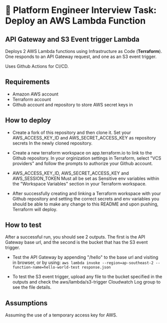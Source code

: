 # 🚀 Platform Engineer Interview Task: Deploy an AWS Lambda Function  

## **API Gateway and S3 Event trigger Lambda**  
Deploys 2 AWS Lambda functions using Infrastructure as Code (**Terraform**). One responds to an API Gateway request, and one as an S3 event trigger.

Uses Github Actions for CI/CD.

## Requirements
- Amazon AWS account
- Terraform account
- Github account and repository to store AWS secret keys in

## How to deploy
- Create a fork of this repository and then clone it. Set your AWS_ACCESS_KEY_ID and AWS_SECRET_ACCESS_KEY  as repository secrets In the newly cloned repository.

- Create a new terraform workspace on app.terraform.io to link to the Github repository. In your orginization settings in Terraform, select "VCS providers" and follow the prompts to authorize your Github account.

- AWS_ACCESS_KEY_ID, AWS_SECRET_ACCESS_KEY and AWS_SESSION_TOKEN Must all be set as Sensitive env variables within the "Workspace Variables" section in your Terraform workspace.

- After successfully creating and linking a Terraform workspace with your Github repository and setting the correct secrets and env variables you should be able to make any change to this README and upon pushing, Terraform will deploy.

## How to test

After a successful run, you should see 2 outputs. The first is the API Gateway base url, and the second is the bucket that has the S3 event trigger.

- Test the API Gateway by appending "/hello" to the base url and visiting in browser, or by using:
`aws lambda invoke --region=ap-southeast-2 --function-name=hello-world-test response.json`

- To test the S3 event trigger, upload any file to the bucket specified in the outputs and check the aws/lambda/s3-trigger Cloudwatch Log group to see the file details.

## Assumptions
Assuming the use of a temporary access key for AWS.
